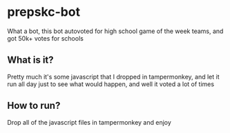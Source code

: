 # prepskc-bot
What a bot, this bot autovoted for high school game of the week teams, and got 50k+ votes for schools

## What is it?

Pretty much it's some javascript that I dropped in tampermonkey, and let it run all day just to see what would happen, and well it voted a lot of times

## How to run?

Drop all of the javascript files in tampermonkey and enjoy



